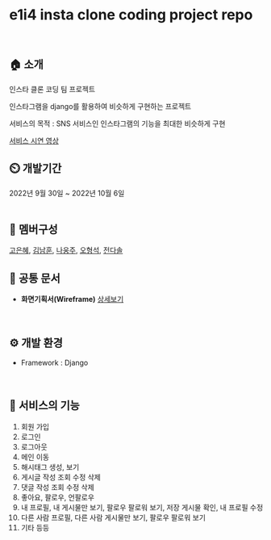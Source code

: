 # e1i4 insta clone coding project repo #  
<br/> 

## 🏠 소개

인스타 클론 코딩 팀 프로젝트

인스타그램을 django를 활용하여 비슷하게 구현하는 프로젝트

서비스의 목적 : SNS 서비스인 인스타그램의 기능을 최대한 비슷하게 구현  

[서비스 시연 영상](https://woong-garden.tistory.com/entry/2-%EC%83%88%EC%8B%B9%EC%9D%B4%EC%9D%98-%ED%94%84%EB%A1%9C%EC%A0%9D%ED%8A%B8-Django-%EC%9D%B8%EC%8A%A4%ED%83%80-%ED%81%B4%EB%A1%A0-%EC%BD%94%EB%94%A9)
<br/> 

## ⏲️ 개발기간
2022년 9월 30일 ~ 2022년 10월 6일  
<br/> 

## 🧙 멤버구성
[고은혜](https://github.com/gracegoh924), [김남훈](https://github.com/nhkmi1001), [나웅주](https://github.com/woong-garden), [오형석](https://github.com/auberr), [전다솔](https://github.com/0sol0)
<br/> 

## 📝 공통 문서

* __화면기획서(Wireframe)__ [상세보기](https://www.figma.com/proto/kPn3gSrv4c8r1tIW7zXEZY/e1i4_instaclone_wireframe_v1.0?node-id=5%3A208&scaling=min-zoom&page-id=0%3A1&starting-point-node-id=5%3A208)



<br/> 


## ⚙️ 개발 환경
* Framework : Django  
<br/> 


## 📌 서비스의 기능

1. 회원 가입
2. 로그인
3. 로그아웃
4. 메인 이동
5. 해시태그 생성, 보기
6. 게시글 작성 조회 수정 삭제
7. 댓글 작성 조회 수정 삭제
8. 좋아요, 팔로우, 언팔로우
9. 내 프로필, 내 게시물만 보기, 팔로우 팔로워 보기, 저장 게시물 확인, 내 프로필 수정
10. 다른 사람 프로필, 다른 사람 게시물만 보기, 팔로우 팔로워 보기
11. 기타 등등
